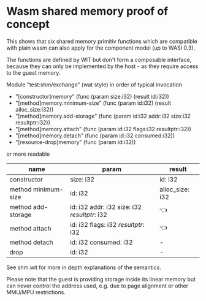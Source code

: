 # Wasm shared memory proof of concept

This shows that six shared memory primitiv functions which are
compatible with plain wasm can also apply for the component model
(up to WASI 0.3).

The functions are defined by WIT but don't form a composable interface, 
because they can only be implemented by the host - as they require
access to the guest memory.

Module "test:shm/exchange" (wat style) in order of typical invocation

 - "[constructor]memory" (func (param size:i32) (result id:i32))
 - "[method]memory.minimum-size" (func (param id:i32) (result alloc_size:i32))
 - "[method]memory.add-storage" (func (param id:i32 addr:i32 size:i32 resultptr:i32))
 - "[method]memory.attach" (func (param id:i32 flags:i32 resultptr:i32))
 - "[method]memory.detach" (func (param id:i32 consumed:i32))
 - "[resource-drop]memory" (func (param id:i32))

or more readable

| name | param | result |
| ---- | ----- | ------ |
| constructor | size: i32 | id: i32 |
| method minimum-size| id: i32 | alloc_size: i32|
|method add-storage| id: i32 addr: i32 size: i32 *resultptr*: i32|👈|
|method attach| id: i32 flags: i32 *resultptr*: i32|👈|
|method detach| id: i32 consumed: i32|-|
|drop| id: i32|-|

See shm.wit for more in depth explanations of the semantics.

Please note that the guest is providing storage inside its linear memory 
but can never control the address used, e.g. due to page alignment 
or other MMU/MPU restrictions.